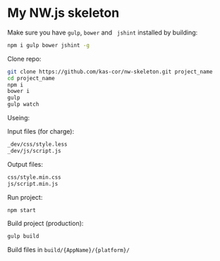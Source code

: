 # My NW.js skeleton

Make sure you have `gulp`, `bower` and ` jshint` installed by building:
```bash
npm i gulp bower jshint -g
```

Clone repo:
```bash
git clone https://github.com/kas-cor/nw-skeleton.git project_name
cd project_name
npm i
bower i
gulp
gulp watch
```

Useing:

Input files (for charge):
```bash
_dev/css/style.less
_dev/js/script.js
```

Output files:
```bash
css/style.min.css
js/script.min.js
```

Run project:
```bash
npm start
```

Build project (production):
```bash
gulp build
```

Build files in `build/{AppName}/{platform}/`